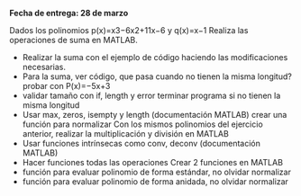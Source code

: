 **Fecha de entrega: 28 de marzo**

Dados los polinomios p(x)=x3−6x2+11x−6 y q(x)=x−1 Realiza las operaciones de suma en MATLAB.
- Realizar la suma con el ejemplo de código haciendo las modificaciones necesarias.
- Para la suma, ver código, que pasa cuando no tienen la misma longitud? probar con P(x)=−5x+3
- validar tamaño con if, length y error terminar programa si no tienen la misma longitud
- Usar max, zeros, isempty y length (documentación MATLAB) crear una función para normalizar
Con los mismos polinomios del ejercicio anterior, realizar la multiplicación y división en MATLAB
- Usar funciones intrínsecas como conv, deconv (documentación MATLAB)
- Hacer funciones todas las operaciones
Crear 2 funciones en MATLAB
- función para evaluar polinomio de forma estándar, no olvidar normalizar
- función para evaluar polinomio de forma anidada, no olvidar normalizar
